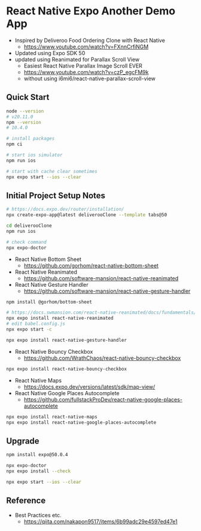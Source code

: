 # React Native Expo Another Demo App

* Inspired by Deliveroo Food Ordering Clone with React Native
  - https://www.youtube.com/watch?v=FXnnCrfiNGM
* Updated using Expo SDK 50
* updated using Reanimated for Parallax Scroll View
  - Easiest React Native Parallax Image Scroll EVER
  - https://www.youtube.com/watch?v=czP_egcFM9k
  - without using i6mi6/react-native-parallax-scroll-view

## Quick Start

```bash
node --version
# v20.11.0
npm --version
# 10.4.0

# install packages
npm ci

# start ios simulator
npm run ios

# start with cache clear sometimes
npx expo start --ios --clear
```

## Initial Project Setup Notes

```bash
# https://docs.expo.dev/router/installation/
npx create-expo-app@latest deliverooClone --template tabs@50

cd deliverooClone
npm run ios

# check command
npx expo-doctor
```

* React Native Bottom Sheet
  - https://github.com/gorhom/react-native-bottom-sheet
* React Native Reanimated
  - https://github.com/software-mansion/react-native-reanimated
* React Native Gesture Handler
  - https://github.com/software-mansion/react-native-gesture-handler

```bash
npm install @gorhom/bottom-sheet

# https://docs.swmansion.com/react-native-reanimated/docs/fundamentals/getting-started/
npx expo install react-native-reanimated
# edit babel.config.js
npx expo start -c

npx expo install react-native-gesture-handler
```

* React Native Bouncy Checkbox
  - https://github.com/WrathChaos/react-native-bouncy-checkbox

```bash
npx expo install react-native-bouncy-checkbox
```

* React Native Maps
  - https://docs.expo.dev/versions/latest/sdk/map-view/
* React Native Google Places Autocomplete
  - https://github.com/fullstackProDev/react-native-google-places-autocomplete

```bash
npx expo install react-native-maps
npx expo install react-native-google-places-autocomplete
```

## Upgrade

```bash
npm install expo@50.0.4

npx expo-doctor
npx expo install --check

npx expo start --ios --clear
```

## Reference

* Best Practices etc.
  - https://qiita.com/nakapon9517/items/6b99adc29e4597ed47e1
